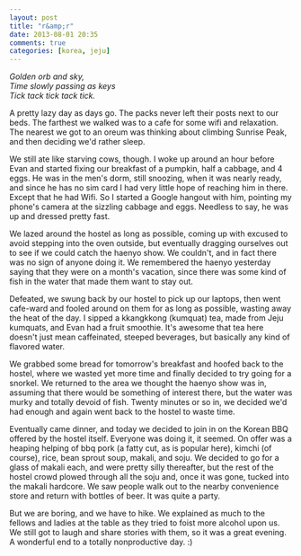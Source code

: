 ```yaml
---
layout: post
title: "r&amp;r"
date: 2013-08-01 20:35
comments: true
categories: [korea, jeju]
---
```


<em>Golden orb and sky,<br/>
Time slowly passing as keys<br/>
Tick tack tick tack tick.</em>

A pretty lazy day as days go.  The packs never left their posts next to our beds.  The farthest we walked was to a cafe for some wifi and relaxation.  The nearest we got to an oreum was thinking about climbing Sunrise Peak, and then deciding we'd rather sleep.

We still ate like starving cows, though.  I woke up around an hour before Evan and started fixing our breakfast of a pumpkin, half a cabbage, and 4 eggs.  He was in the men's dorm, still snoozing, when it was nearly ready, and since he has no sim card I had very little hope of reaching him in there. Except that he had Wifi.  So I started a Google hangout with him, pointing my phone's camera at the sizzling cabbage and eggs.  Needless to say, he was up and dressed pretty fast.

We lazed around the hostel as long as possible, coming up with excused to avoid stepping into the oven outside, but eventually dragging ourselves out to see if we could catch the haenyo show.  We couldn't, and in fact there was no sign of anyone doing it.  We remembered the haenyo yesterday saying that they were on a month's vacation, since there was some kind of fish in the water that made them want to stay out.

Defeated, we swung back by our hostel to pick up our laptops, then went cafe-ward and fooled around on them for as long as possible, wasting away the heat of the day.  I sipped a kkangkkong (kumquat) tea, made from Jeju kumquats, and Evan had a fruit smoothie.  It's awesome that tea here doesn't just mean caffeinated, steeped beverages, but basically any kind of flavored water.

We grabbed some bread for tomorrow's breakfast and hoofed back to the hostel, where we wasted yet more time and finally decided to try going for a snorkel.  We returned to the area we thought the haenyo show was in, assuming that there would be something of interest there, but the water was murky and totally devoid of fish.  Twenty minutes or so in, we decided we'd had enough and again went back to the hostel to waste time.

Eventually came dinner, and today we decided to join in on the Korean BBQ offered by the hostel itself.  Everyone was doing it, it seemed.  On offer was a heaping helping of bbq pork (a fatty cut, as is popular here), kimchi (of course), rice, bean sprout soup, makali, and soju.  We decided to go for a glass of makali each, and were pretty silly thereafter, but the rest of the hostel crowd plowed through all the soju and, once it was gone, tucked into the makali hardcore.  We saw people walk out to the nearby convenience store and return with bottles of beer.  It was quite a party.

But we are boring, and we have to hike.  We explained as much to the fellows and ladies at the table as they tried to foist more alcohol upon us.  We still got to laugh and share stories with them, so it was a great evening.  A wonderful end to a totally nonproductive day.  :)
